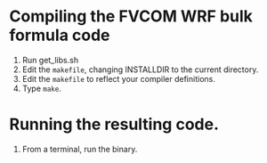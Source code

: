 # Compiling the FVCOM WRF bulk formula code

1. Run get_libs.sh
2. Edit the `makefile`, changing INSTALLDIR to the current directory.
3. Edit the `makefile` to reflect your compiler definitions.
4. Type `make`.

# Running the resulting code.

1. From a terminal, run the binary.
